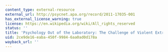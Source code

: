 ```yaml
---
content_type: external-resource
external_url: http://psycnet.apa.org/record/2011-17035-001
has_external_license_warning: true
license: https://en.wikipedia.org/wiki/All_rights_reserved
status: ''
title: 'Psychology Out of the Laboratory: The Challenge of Violent Extremism'
uid: 2ce9de16-eaba-450f-9984-6aa0ad0d178a
wayback_url: ''
---
```

